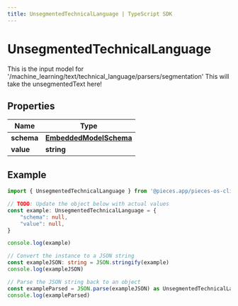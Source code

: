 ```yaml
---
title: UnsegmentedTechnicalLanguage | TypeScript SDK
---
```



# UnsegmentedTechnicalLanguage

This is the input model for \'/machine_learning/text/technical_language/parsers/segmentation\'  This will take the unsegmentedText here!

## Properties

Name | Type
------------ | -------------
**schema** | [**EmbeddedModelSchema**](EmbeddedModelSchema)
**value** | **string**

## Example

```typescript
import { UnsegmentedTechnicalLanguage } from '@pieces.app/pieces-os-client'

// TODO: Update the object below with actual values
const example: UnsegmentedTechnicalLanguage = {
    "schema": null,
    "value": null,
}

console.log(example)

// Convert the instance to a JSON string
const exampleJSON: string = JSON.stringify(example)
console.log(exampleJSON)

// Parse the JSON string back to an object
const exampleParsed = JSON.parse(exampleJSON) as UnsegmentedTechnicalLanguage
console.log(exampleParsed)
```


